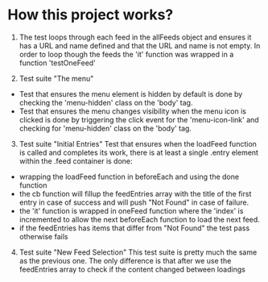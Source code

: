 # How this project works?

1. The test loops through each feed in the allFeeds object and ensures it has a URL and name defined and that the URL and name is not empty. In order to loop though the feeds the 'it' function was wrapped in a function 'testOneFeed'

2. Test suite "The menu"
- Test that ensures the menu element is hidden by default is done by checking the 'menu-hidden' class on the 'body' tag. 
- Test that ensures the menu changes visibility when the menu icon is clicked is done by triggering the click event for the 'menu-icon-link' and checking for 'menu-hidden' class on the 'body' tag. 

3. Test suite "Initial Entries"
Test that ensures when the loadFeed function is called and completes its work, there is at least a single .entry element within the .feed container is done:
 - wrapping the loadFeed function in beforeEach and using the done function
 - the cb function will fillup the feedEntries array with the title of the first entry in case of success and will push "Not Found" in case of failure. 
 - the 'it' function is wrapped in oneFeed function where the 'index' is incremented to allow the next beforeEach function to load the next feed.  
 - if the feedEntries has items that differ from "Not Found" the test pass otherwise fails

4. Test suite "New Feed Selection"
This test suite is pretty much the same as the previous one. The only difference is that after we use the feedEntries array to check if the content changed between loadings
